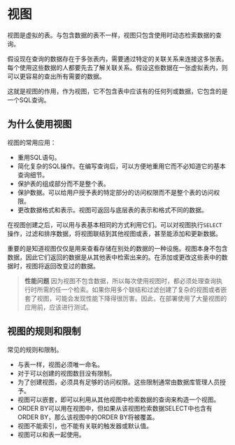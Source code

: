 # 视图

视图是虚拟的表。与包含数据的表不一样，视图只包含使用时动态检索数据的查询。

假设现在查询的数据存在于多张表内，需要通过特定的关联关系来连接这多张表。每个使用这些数据的人都要先去了解关联关系。假设这些数据在一张虚拟表内，则可以更容易的查出所有需要的数据。

这就是视图的作用，作为视图，它不包含表中应该有的任何列或数据，它包含的是一个SQL查询。

## 为什么使用视图

视图的常用应用：

* 重用SQL语句。
* 简化复杂的SQL操作。在编写查询后，可以方便地重用它而不必知道它的基本查询细节。
* 保护表的组成部分而不是整个表。
* 保护数据。可以给用户授予表的特定部分的访问权限而不是整个表的访问权限。
* 更改数据格式和表示。视图可返回与底层表的表示和格式不同的数据。

在视图创建之后，可以用与表基本相同的方式利用它们。可以对视图执行`SELECT`操作，过滤和排序数据，将视图联结到其他视图或表，甚至能添加和更新数据。

重要的是知道视图仅仅是用来查看存储在别处的数据的一种设施。视图本身不包含数据，因此它们返回的数据是从其他表中检索出来的。在添加或更改这些表中的数据时，视图将返回改变过的数据。

> **性能问题** 因为视图不包含数据，所以每次使用视图时，都必须处理查询执行时所需的任一个检索。如果你用多个联结和过滤创建了复杂的视图或者嵌套了视图，可能会发现性能下降得很厉害。因此，在部署使用了大量视图的应用前，应该进行测试。

## 视图的规则和限制

常见的规则和限制。

* 与表一样，视图必须唯一命名。
* 对于可以创建的视图数目没有限制。
* 为了创建视图，必须具有足够的访问权限。这些限制通常由数据库管理人员授予。
* 视图可以嵌套，即可以利用从其他视图中检索数据的查询来构造一个视图。
* ORDER BY可以用在视图中，但如果从该视图检索数据SELECT中也含有ORDER BY，那么该视图中的ORDER BY将被覆盖。
* 视图不能索引，也不能有关联的触发器或默认值。
* 视图可以和表一起使用。
